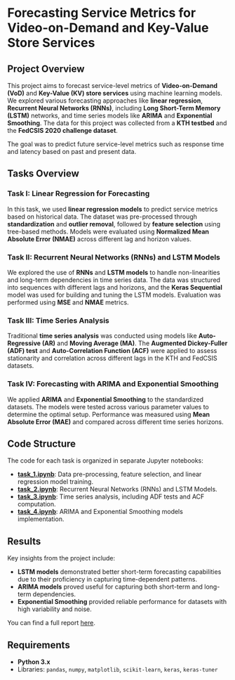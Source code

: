 
# Forecasting Service Metrics for Video-on-Demand and Key-Value Store Services

## Project Overview

This project aims to forecast service-level metrics of **Video-on-Demand (VoD)** and **Key-Value (KV) store services** using machine learning models. We explored various forecasting approaches like **linear regression**, **Recurrent Neural Networks (RNNs)**, including **Long Short-Term Memory (LSTM)** networks, and time series models like **ARIMA** and **Exponential Smoothing**. The data for this project was collected from a **KTH testbed** and the **FedCSIS 2020 challenge dataset**. 

The goal was to predict future service-level metrics such as response time and latency based on past and present data.

## Tasks Overview

### Task I: Linear Regression for Forecasting

In this task, we used **linear regression models** to predict service metrics based on historical data. The dataset was pre-processed through **standardization** and **outlier removal**, followed by **feature selection** using tree-based methods. Models were evaluated using **Normalized Mean Absolute Error (NMAE)** across different lag and horizon values.

### Task II: Recurrent Neural Networks (RNNs) and LSTM Models

We explored the use of **RNNs** and **LSTM models** to handle non-linearities and long-term dependencies in time series data. The data was structured into sequences with different lags and horizons, and the **Keras Sequential** model was used for building and tuning the LSTM models. Evaluation was performed using **MSE** and **NMAE** metrics.

### Task III: Time Series Analysis

Traditional **time series analysis** was conducted using models like **Auto-Regressive (AR)** and **Moving Average (MA)**. The **Augmented Dickey-Fuller (ADF) test** and **Auto-Correlation Function (ACF)** were applied to assess stationarity and correlation across different lags in the KTH and FedCSIS datasets.

### Task IV: Forecasting with ARIMA and Exponential Smoothing

We applied **ARIMA** and **Exponential Smoothing** to the standardized datasets. The models were tested across various parameter values to determine the optimal setup. Performance was measured using **Mean Absolute Error (MAE)** and compared across different time series horizons.

## Code Structure

The code for each task is organized in separate Jupyter notebooks:

- [**task_1.ipynb**](repo/code/task_1.ipynb): Data pre-processing, feature selection, and linear regression model training.
 - [**task_2.ipynb**](repo/code/task_2.ipynb): Recurrent Neural Networks (RNNs) and LSTM Models.
- [**task_3.ipynb**](repo/code/task_3.ipynb): Time series analysis, including ADF tests and ACF computation.
- [**task_4.ipynb**](repo/code/task_4.ipynb): ARIMA and Exponential Smoothing models implementation.

## Results

Key insights from the project include:
- **LSTM models** demonstrated better short-term forecasting capabilities due to their proficiency in capturing time-dependent patterns.
- **ARIMA models** proved useful for capturing both short-term and long-term dependencies.
- **Exponential Smoothing** provided reliable performance for datasets with high variability and noise.

You can find a full report [here](repo/EP2420___Project_2__Final_Report.pdf).

## Requirements

- **Python 3.x**
- Libraries: `pandas`, `numpy`, `matplotlib`, `scikit-learn`, `keras`, `keras-tuner`
